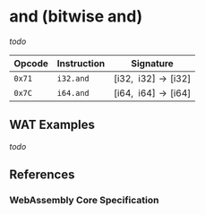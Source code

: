 
# and (bitwise and)

_todo_



| Opcode | Instruction | Signature |
|--------|-------------|-----------|
| `0x71` | `i32.and`   | $[ \mathsf{i32},\enspace \mathsf{i32} ] \to [ \mathsf{i32} ]$ |
| `0x7C` | `i64.and`   | $[ \mathsf{i64},\enspace \mathsf{i64} ] \to [ \mathsf{i64} ]$ |



## WAT Examples

_todo_


## References

### WebAssembly Core Specification

[^§2.4.1]: _Structure, Numeric Instructions_ - <https://www.w3.org/TR/wasm-core-2/syntax/instructions.html#numeric-instructions>
[^§4.3.2.11-iand]: _Execution, Numerics, Integer Operations, iand_ - <https://www.w3.org/TR/wasm-core-2/exec/numerics.html#op-iand>
